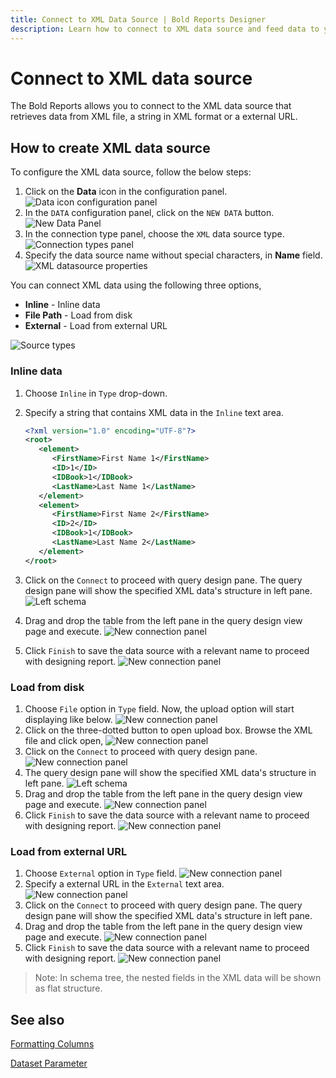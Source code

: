 ```yaml
---
title: Connect to XML Data Source | Bold Reports Designer
description: Learn how to connect to XML data source and feed data to your RDL reports using Bold Reports Designer. The data source can be loaded from local disk, external URL file, and direct string.
---
```


# Connect to XML data source

The Bold Reports allows you to connect to the XML data source that retrieves data from XML file, a string in XML format or a external URL.

## How to create XML data source

To configure the XML data source, follow the below steps:

1. Click on the **Data** icon in the configuration panel.
   ![Data icon configuration panel](/static/assets/on-premise/images/report-designer/manage-data/data-connectors/data-configuration-panel.png)
2. In the `DATA` configuration panel, click on the `NEW DATA` button.
   ![New Data Panel](/static/assets/on-premise/images/report-designer/manage-data/data-connectors/new-data-button.png)
3. In the connection type panel, choose the `XML` data source type.
   ![Connection types panel](/static/assets/on-premise/images/report-designer/manage-data/xml-data-source/connection-types.png)
4. Specify the data source name without special characters, in **Name** field.
   ![XML datasource properties](/static/assets/on-premise/images/report-designer/manage-data/xml-data-source/initial-panel.png)

You can connect XML data using the following three options,

* **Inline** - Inline data
* **File Path** - Load from disk
* **External** - Load from external URL

![Source types](/static/assets/on-premise/images/report-designer/manage-data/xml-data-source/types.png)

### Inline data

1. Choose `Inline` in `Type` drop-down.
2. Specify a string that contains XML data in the `Inline` text area.

   ```xml
   <?xml version="1.0" encoding="UTF-8"?>
   <root>
      <element>
         <FirstName>First Name 1</FirstName>
         <ID>1</ID>
         <IDBook>1</IDBook>
         <LastName>Last Name 1</LastName>
      </element>
      <element>
         <FirstName>First Name 2</FirstName>
         <ID>2</ID>
         <IDBook>1</IDBook>
         <LastName>Last Name 2</LastName>
      </element>
   </root>

   ```

3. Click on the `Connect` to proceed with query design pane. The query design pane will show the specified XML data's structure in left pane.
![Left schema](/static/assets/on-premise/images/report-designer/manage-data/xml-data-source/left-schema.png)
4. Drag and drop the table from the left pane in the query design view page and execute.
![New connection panel](/static/assets/on-premise/images/report-designer/manage-data/xml-data-source/execute-schema.png)
5. Click `Finish` to save the data source with a relevant name to proceed with designing report.
![New connection panel](/static/assets/on-premise/images/report-designer/manage-data/xml-data-source/data-list.png)

### Load from disk

1. Choose `File` option in `Type` field. Now, the upload option will start displaying like below.
![New connection panel](/static/assets/on-premise/images/report-designer/manage-data/xml-data-source/file-upload-option.png)
2. Click on the three-dotted button to open upload box. Browse the XML file and click open,
![New connection panel](/static/assets/on-premise/images/report-designer/manage-data/xml-data-source/browse-file.png)
3. Click on the `Connect` to proceed with query design pane.
![New connection panel](/static/assets/on-premise/images/report-designer/manage-data/xml-data-source/connect-data.png)
4. The query design pane will show the specified XML data's structure in left pane.
![Left schema](/static/assets/on-premise/images/report-designer/manage-data/xml-data-source/json-file-left-schema.png)
5. Drag and drop the table from the left pane in the query design view page and execute.
![New connection panel](/static/assets/on-premise/images/report-designer/manage-data/xml-data-source/execute-schema-file.png)
6. Click `Finish` to save the data source with a relevant name to proceed with designing report.
![New connection panel](/static/assets/on-premise/images/report-designer/manage-data/xml-data-source/file-data-list.png)

### Load from external URL

1. Choose `External` option in `Type` field.
![New connection panel](/static/assets/on-premise/images/report-designer/manage-data/xml-data-source/external-type.png)
2. Specify a external URL in the `External` text area.
![New connection panel](/static/assets/on-premise/images/report-designer/manage-data/xml-data-source/specify-web-service.png)
3. Click on the `Connect` to proceed with query design pane. The query design pane will show the specified XML data's structure in left pane.
4. Drag and drop the table from the left pane in the query design view page and execute.
![New connection panel](/static/assets/on-premise/images/report-designer/manage-data/xml-data-source/execute-schema-external.png)
5. Click `Finish` to save the data source with a relevant name to proceed with designing report.
![New connection panel](/static/assets/on-premise/images/report-designer/manage-data/xml-data-source/external-data-list.png)

> Note: In schema tree, the nested fields in the XML data will be shown as flat structure.

## See also

[Formatting Columns](./../../../transforming-data/formatting-columns/)

[Dataset Parameter](./../../../transforming-data/link-a-query-parameter-with-a-report-parameter/)